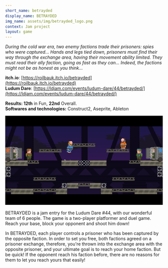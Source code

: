 ```yaml
---
short_name: betrayded
display_name: BETRAYDED
img_name: assets/img/betrayded_logo.png
context: Jam project
layout: game
---
```


_During the cold war era, two enemy factions trade their prisoners: spies who were captured... Hands and legs tied down, prisoners must find their way through the exchange area, having their movement ability limited. They must read their ally faction, going as fast as they can... Indeed, the factions might not be as honest as you think..._

**itch.io**: [https://roilbauk.itch.io/betrayded](https://roilbauk.itch.io/betrayded)  
**Ludum Dare**: [https://ldjam.com/events/ludum-dare/44/betrayded/](https://ldjam.com/events/ludum-dare/44/betrayded/)

**Results: 12th** in Fun, **22nd** Overall.  
**Softwares and technologies:** Construct2, Aseprite, Ableton

![betrayded gameplay 1](../assets/img/betrayded_gameplay_1.png)

BETRAYDED is a jam entry for the Ludum Dare #44, with our wonderful team of 6 people. The game is a two-player platformer and duel game. Reach your base, block your opponent and shoot him down!

In BETRAYDED, each player controls a prisoner who has been captured by the opposite faction. In order to set you free, both factions agreed on a prisoner exchange, therefore, you're thrown into the exchange area with the opposite prisoner, and your ultimate goal is to reach your home faction. But be quick! If the opponent reach his faction before, there are no reasons for them to let you reach yours that easily!
